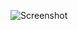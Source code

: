 ![Screenshot](https://raw.githubusercontent.com/Cryakl/Ultimate-RAT-Collection/refs/heads/main/Mods/Cobra/Screenshot.png)
